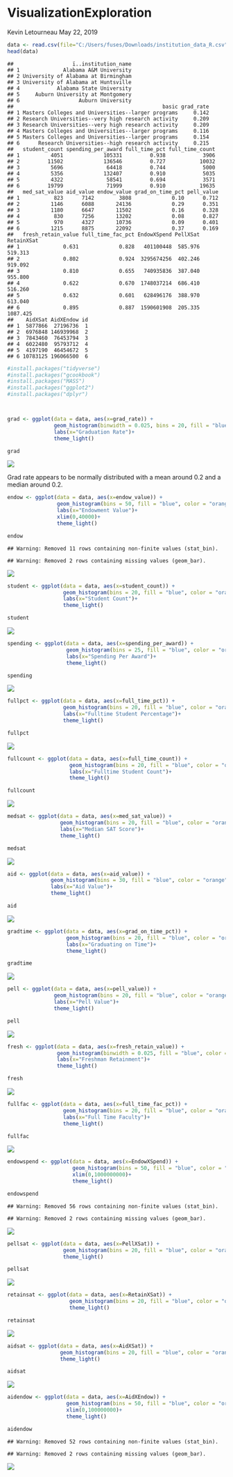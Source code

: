 VisualizationExploration
================
Kevin Letourneau
May 22, 2019

``` r
data <- read.csv(file="C:/Users/fuses/Downloads/institution_data_R.csv",header = TRUE)
head(data)
```

    ##                   ï..institution_name
    ## 1              Alabama A&M University
    ## 2 University of Alabama at Birmingham
    ## 3 University of Alabama at Huntsville
    ## 4            Alabama State University
    ## 5     Auburn University at Montgomery
    ## 6                   Auburn University
    ##                                                basic grad_rate
    ## 1 Masters Colleges and Universities--larger programs     0.142
    ## 2 Research Universities--very high research activity     0.209
    ## 3 Research Universities--very high research activity     0.209
    ## 4 Masters Colleges and Universities--larger programs     0.116
    ## 5 Masters Colleges and Universities--larger programs     0.154
    ## 6      Research Universities--high research activity     0.215
    ##   student_count spending_per_award full_time_pct full_time_count
    ## 1          4051             105331         0.938            3906
    ## 2         11502             136546         0.727           10032
    ## 3          5696              64418         0.744            5000
    ## 4          5356             132407         0.910            5035
    ## 5          4322              58541         0.694            3571
    ## 6         19799              71999         0.910           19635
    ##   med_sat_value aid_value endow_value grad_on_time_pct pell_value
    ## 1           823      7142        3808             0.10      0.712
    ## 2          1146      6088       24136             0.29      0.351
    ## 3          1180      6647       11502             0.16      0.328
    ## 4           830      7256       13202             0.08      0.827
    ## 5           970      4327       10736             0.09      0.401
    ## 6          1215      8875       22092             0.37      0.169
    ##   fresh_retain_value full_time_fac_pct EndowXSpend PellXSat RetainXSat
    ## 1              0.631             0.828   401100448  585.976    519.313
    ## 2              0.802             0.924  3295674256  402.246    919.092
    ## 3              0.810             0.655   740935836  387.040    955.800
    ## 4              0.622             0.670  1748037214  686.410    516.260
    ## 5              0.632             0.601   628496176  388.970    613.040
    ## 6              0.895             0.887  1590601908  205.335   1087.425
    ##    AidXSat AidXEndow id
    ## 1  5877866  27196736  1
    ## 2  6976848 146939968  2
    ## 3  7843460  76453794  3
    ## 4  6022480  95793712  4
    ## 5  4197190  46454672  5
    ## 6 10783125 196066500  6

``` r
#install.packages("tidyverse")
#install.packages("gcookbook")
#install.packages("MASS")
#install.packages("ggplot2")
#install.packages("dplyr")



grad <- ggplot(data = data, aes(x=grad_rate)) +
               geom_histogram(binwidth = 0.025, bins = 20, fill = "blue", color = "orange")+
               labs(x="Graduation Rate")+
               theme_light()

grad
```

![](VisExplore_files/figure-markdown_github/unnamed-chunk-1-1.png)

Grad rate appears to be normally distributed with a mean around 0.2 and a median around 0.2.

``` r
endow <- ggplot(data = data, aes(x=endow_value)) +
                geom_histogram(bins = 50, fill = "blue", color = "orange")+
                labs(x="Endowment Value")+
                xlim(0,40000)+
                theme_light()

endow
```

    ## Warning: Removed 11 rows containing non-finite values (stat_bin).

    ## Warning: Removed 2 rows containing missing values (geom_bar).

![](VisExplore_files/figure-markdown_github/unnamed-chunk-2-1.png)

``` r
student <- ggplot(data = data, aes(x=student_count)) +
                  geom_histogram(bins = 20, fill = "blue", color = "orange")+
                  labs(x="Student Count")+
                  theme_light()

student
```

![](VisExplore_files/figure-markdown_github/unnamed-chunk-2-2.png)

``` r
spending <- ggplot(data = data, aes(x=spending_per_award)) +
                   geom_histogram(bins = 25, fill = "blue", color = "orange")+
                   labs(x="Spending Per Award")+
                   theme_light()

spending
```

![](VisExplore_files/figure-markdown_github/unnamed-chunk-2-3.png)

``` r
fullpct <- ggplot(data = data, aes(x=full_time_pct)) +
                  geom_histogram(bins = 20, fill = "blue", color = "orange")+
                  labs(x="Fulltime Student Percentage")+
                  theme_light()

fullpct
```

![](VisExplore_files/figure-markdown_github/unnamed-chunk-2-4.png)

``` r
fullcount <- ggplot(data = data, aes(x=full_time_count)) +
                    geom_histogram(bins = 20, fill = "blue", color = "orange")+
                    labs(x="Fulltime Student Count")+
                    theme_light()

fullcount
```

![](VisExplore_files/figure-markdown_github/unnamed-chunk-2-5.png)

``` r
medsat <- ggplot(data = data, aes(x=med_sat_value)) +
                 geom_histogram(bins = 20, fill = "blue", color = "orange")+
                 labs(x="Median SAT Score")+
                 theme_light()

medsat
```

![](VisExplore_files/figure-markdown_github/unnamed-chunk-2-6.png)

``` r
aid <- ggplot(data = data, aes(x=aid_value)) +
              geom_histogram(bins = 30, fill = "blue", color = "orange")+
              labs(x="Aid Value")+
              theme_light()

aid
```

![](VisExplore_files/figure-markdown_github/unnamed-chunk-2-7.png)

``` r
gradtime <- ggplot(data = data, aes(x=grad_on_time_pct)) +
                   geom_histogram(bins = 20, fill = "blue", color = "orange")+
                   labs(x="Graduating on Time")+
                   theme_light()

gradtime
```

![](VisExplore_files/figure-markdown_github/unnamed-chunk-2-8.png)

``` r
pell <- ggplot(data = data, aes(x=pell_value)) +
               geom_histogram(bins = 20, fill = "blue", color = "orange")+
               labs(x="Pell Value")+
               theme_light()

pell
```

![](VisExplore_files/figure-markdown_github/unnamed-chunk-2-9.png)

``` r
fresh <- ggplot(data = data, aes(x=fresh_retain_value)) +
                geom_histogram(binwidth = 0.025, fill = "blue", color = "orange")+
                labs(x="Freshman Retainment")+
                theme_light()

fresh
```

![](VisExplore_files/figure-markdown_github/unnamed-chunk-2-10.png)

``` r
fullfac <- ggplot(data = data, aes(x=full_time_fac_pct)) +
                  geom_histogram(bins = 20, fill = "blue", color = "orange")+
                  labs(x="Full Time Faculty")+
                  theme_light()

fullfac
```

![](VisExplore_files/figure-markdown_github/unnamed-chunk-2-11.png)

``` r
endowspend <- ggplot(data = data, aes(x=EndowXSpend)) +
                     geom_histogram(bins = 50, fill = "blue", color = "orange")+
                     xlim(0,1000000000)+
                     theme_light()

endowspend
```

    ## Warning: Removed 56 rows containing non-finite values (stat_bin).

    ## Warning: Removed 2 rows containing missing values (geom_bar).

![](VisExplore_files/figure-markdown_github/unnamed-chunk-2-12.png)

``` r
pellsat <- ggplot(data = data, aes(x=PellXSat)) +
                  geom_histogram(bins = 20, fill = "blue", color = "orange")+
                  theme_light()

pellsat
```

![](VisExplore_files/figure-markdown_github/unnamed-chunk-2-13.png)

``` r
retainsat <- ggplot(data = data, aes(x=RetainXSat)) +
                    geom_histogram(bins = 20, fill = "blue", color = "orange")+
                    theme_light()

retainsat 
```

![](VisExplore_files/figure-markdown_github/unnamed-chunk-2-14.png)

``` r
aidsat <- ggplot(data = data, aes(x=AidXSat)) +
                 geom_histogram(bins = 20, fill = "blue", color = "orange")+
                 theme_light()

aidsat
```

![](VisExplore_files/figure-markdown_github/unnamed-chunk-2-15.png)

``` r
aidendow <- ggplot(data = data, aes(x=AidXEndow)) +
                   geom_histogram(bins = 50, fill = "blue", color = "orange")+
                   xlim(0,100000000)+
                   theme_light()

aidendow
```

    ## Warning: Removed 52 rows containing non-finite values (stat_bin).

    ## Warning: Removed 2 rows containing missing values (geom_bar).

![](VisExplore_files/figure-markdown_github/unnamed-chunk-2-16.png)

